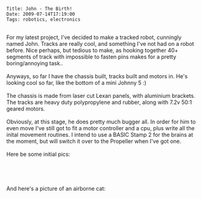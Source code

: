     Title: John - The Birth!
    Date: 2009-07-14T17:19:00
    Tags: robotics, electronics

<p><br />For my latest project, I've decided to make a tracked robot, cunningly named John. Tracks are really cool, and something I've not had on a robot before. Nice perhaps, but tedious to make, as hooking together 40+ segments of track with impossible to fasten pins makes for a pretty boring/annoying task..<br /><br />Anyways, so far I have the chassis built, tracks built and motors in. He's looking cool so far, like the bottom of a mini Johnny 5 :)<br /><br />The chassis is made from laser cut Lexan panels, with aluminium brackets. The tracks are heavy duty polypropylene and rubber, along with 7.2v 50:1 geared motors.<br /><br />Obviously, at this stage, he does pretty much bugger all. In order for him to even move I've still got to fit a motor controller and a cpu, plus write all the inital movement routines. I intend to use a BASIC Stamp 2 for the brains at the moment, but will switch it over to the Propeller when I've got one.<br /><br />Here be some initial pics:</p>
<p><img src="http://www.pinksquirrellabs.com/img/old/john-2.jpg" alt="" /></p>
<p><img src="http://www.pinksquirrellabs.com/img/old/john-1.jpg" alt="" /></p>
<p></p>
<p><img src="http://www.pinksquirrellabs.com/img/old/john-3.jpg" alt="" /></p>
<p><br />And here's a picture of an airborne cat:</p>
<p><img src="http://www.pinksquirrellabs.com/img/old/12752022_0e679f5665_m.jpg" alt="" /></p>
<!-- more -->
